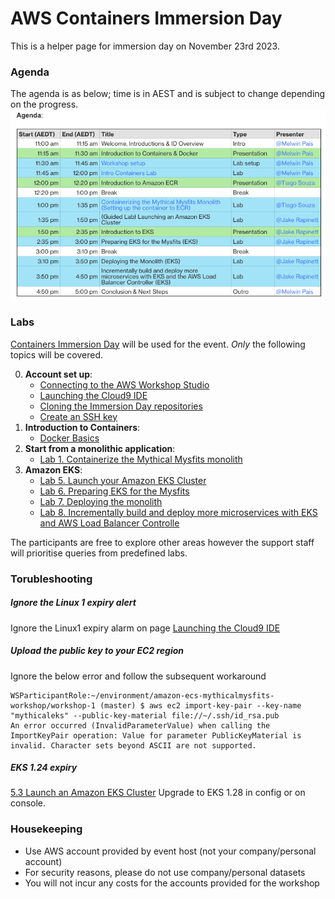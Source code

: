 # AWS Containers Immersion Day
This is a helper page for immersion day on November 23rd 2023.

### Agenda
The agenda is as below; time is in AEST and is subject to change depending on the progress.
![agenda](images/agenda.png)

### Labs
[Containers Immersion Day](https://catalog.workshops.aws/containers/en-US) will be used for the event. 
*Only* the following topics will be covered.

0. **Account set up**: 
    * [Connecting to the AWS Workshop Studio](https://catalog.workshops.aws/containers/en-US/setup/workshop-studio/setup) 
    * [Launching the Cloud9 IDE](https://catalog.workshops.aws/containers/en-US/setup/workshop-studio/launching-cloud9)
    * [Cloning the Immersion Day repositories](https://catalog.us-east-1.prod.workshops.aws/event/dashboard/en-US/workshop/setup/cloneimmersiondayrepo)
    * [Create an SSH key](https://catalog.us-east-1.prod.workshops.aws/event/dashboard/en-US/workshop/setup/createsshkey)
1. **Introduction to Containers**: 
    * [Docker Basics](https://catalog.us-east-1.prod.workshops.aws/event/dashboard/en-US/workshop/contdock/dockerbasics) 
2. **Start from a monolithic application**: 
    * [Lab 1. Containerize the Mythical Mysfits monolith](https://catalog.us-east-1.prod.workshops.aws/event/dashboard/en-US/workshop/mythicalintro/containerize-the-mythical-mysfits-monolith)
3. **Amazon EKS**: 
    * [Lab 5. Launch your Amazon EKS Cluster](https://catalog.us-east-1.prod.workshops.aws/event/dashboard/en-US/workshop/eks/launch-eks) 
    * [Lab 6. Preparing EKS for the Mysfits](https://catalog.us-east-1.prod.workshops.aws/event/dashboard/en-US/workshop/eks/setup-environment)
    * [Lab 7. Deploying the monolith](https://catalog.us-east-1.prod.workshops.aws/event/dashboard/en-US/workshop/eks/deploy-container)
    * [Lab 8. Incrementally build and deploy more microservices with EKS and AWS Load Balancer Controlle](https://catalog.us-east-1.prod.workshops.aws/event/dashboard/en-US/workshop/eks/build-and-deploy)

The participants are free to explore other areas however the support staff will prioritise queries from predefined labs.

### Torubleshooting ###
##### Ignore the Linux 1 expiry alert
Ignore the Linux1 expiry alarm on page [Launching the Cloud9 IDE](https://catalog.workshops.aws/containers/en-US/setup/workshop-studio/launching-cloud9)

##### Upload the public key to your EC2 region
Ignore the below error and follow the subsequent workaround
```
WSParticipantRole:~/environment/amazon-ecs-mythicalmysfits-workshop/workshop-1 (master) $ aws ec2 import-key-pair --key-name "mythicaleks" --public-key-material file://~/.ssh/id_rsa.pub
An error occurred (InvalidParameterValue) when calling the ImportKeyPair operation: Value for parameter PublicKeyMaterial is invalid. Character sets beyond ASCII are not supported.
```
##### EKS 1.24 expiry
[5.3 Launch an Amazon EKS Cluster](https://catalog.us-east-1.prod.workshops.aws/event/dashboard/en-US/workshop/eks/launch-eks/launcheks)
Upgrade to EKS 1.28 in config or on console.


### Housekeeping
  * Use AWS account provided by event host (not your company/personal account)
  * For security reasons, please do not use company/personal datasets
  * You will not incur any costs for the accounts provided for the workshop


